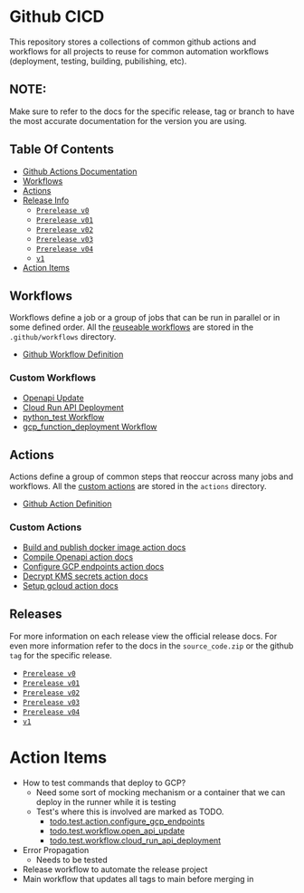 # Github CICD 
This repository stores a collections of common github actions and workflows for all projects to reuse for common automation workflows (deployment, testing, building, pubilishing, etc). 

## NOTE:
Make sure to refer to the docs for the specific release, tag or branch to have the most accurate documentation for the version you are using.

## Table Of Contents
* [Github Actions Documentation](https://docs.github.com/en/actions)
* [Workflows](#workflows)
* [Actions](#actions)
* [Release Info](#releases)
  * [`Prerelease v0`](./docs/releases/prerelease.v0.md)
  * [`Prerelease v01`](./docs/releases/prerelease.v01.md)
  * [`Prerelease v02`](./docs/releases/prerelease.v02.md)
  * [`Prerelease v03`](./docs/releases/prerelease.v03.md)
  * [`Prerelease v04`](./docs/releases/prerelease.v04.md)
  * [`v1`](./docs/releases/v1.md)
* [Action Items]()

## Workflows
Workflows define a job or a group of jobs that can be run in parallel or in some defined order. All the 
[reuseable workflows](https://docs.github.com/en/actions/using-workflows/reusing-workflows) are stored in the `.github/workflows` directory.

* [Github Workflow Definition](https://docs.github.com/en/actions/learn-github-actions/understanding-github-actions#workflows)

### Custom Workflows
* [Openapi Update](./docs/workflows/openapi_update.md)
* [Cloud Run API Deployment](./docs/workflows/cloud_run_api_deployment.md)
* [python_test Workflow](../../docs/workflows/python_test.md)
* [gcp_function_deployment Workflow](../../docs/workflows/gcp_function_deployment.md)


## Actions
Actions define a group of common steps that reoccur across many jobs and workflows. All the 
[custom actions](https://docs.github.com/en/actions/creating-actions/about-custom-actions) are stored in the `actions` directory.

* [Github Action Definition](https://docs.github.com/en/actions/learn-github-actions/understanding-github-actions#actions)

### Custom Actions
* [Build and publish docker image action docs](./actions/build_and_publish_image/README.md)
* [Compile Openapi action docs](./actions/compile_openapi/README.md)
* [Configure GCP endpoints action docs](./actions/configure_gcp_endpoints/README.md)
* [Decrypt KMS secrets action docs](./actions/decrypt_kms_secrets/README.md)
* [Setup gcloud action docs](./actions/setup_gcloud/README.md)

## Releases
For more information on each release view the official release docs. For even more information refer to the docs in the `source_code.zip` or the github `tag` for the specific release.
  * [`Prerelease v0`](https://github.com/Auddia/cicd/releases/tag/v0)
  * [`Prerelease v01`](https://github.com/Auddia/cicd/releases/tag/v01)
  * [`Prerelease v02`](https://github.com/Auddia/cicd/releases/tag/v02)
  * [`Prerelease v03`](https://github.com/Auddia/cicd/releases/tag/v03)
  * [`Prerelease v04`](https://github.com/Auddia/cicd/releases/tag/v04)
  * [`v1`](https://github.com/Auddia/cicd/releases/tag/v1)


# Action Items
* How to test commands that deploy to GCP?
  * Need some sort of mocking mechanism or a container that we can deploy in the runner while it is testing
  * Test's where this is involved are marked as TODO.
    * [todo.test.action.configure_gcp_endpoints](./.github/workflows/todo.test.action.configure_gcp_endpoints.yml)
    * [todo.test.workflow.open_api_update](./.github/workflows/todo.test.workflow.open_api_update.yml)
    * [todo.test.workflow.cloud_run_api_deployment](./.github/workflows/todo.test.workflow.cloud_run_api_deployment.yml)
* Error Propagation
  * Needs to be tested
* Release workflow to automate the release project
* Main workflow that updates all tags to main before merging in

